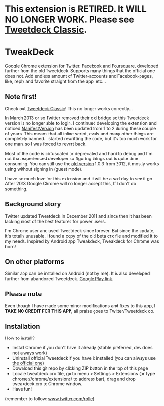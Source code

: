 This extension is RETIRED. It WILL NO LONGER WORK. Please see [Tweetdeck Classic](https://github.com/ronilaukkarinen/tweetdeck-classic).
=========================

TweakDeck
=========================

Google Chrome extension for Twitter, Facebook and Foursquare, developed further from the old Tweetdeck. Supports many things that the official one does not. Add endless amount of Twitter-accounts and Facebook-pages, like, reply and favorite straight from the app, etc...

Note first!
--------------

Check out [Tweetdeck Classic](https://github.com/ronilaukkarinen/tweetdeck-classic)! This no longer works correctly...

In March 2013 or so Twitter removed their old bridge so this Tweetdeck version is no longer able to login. I continued developing the extension and noticed [ManifestVersion](https://developer.chrome.com/extensions/manifestVersion.html) has been updated from 1 to 2 during these couple of years. This means that all inline script, evals and many other things are completely banned. I started rewritting the code, but it's too much work for one man, so I was forced to revert back.

Most of the code is obfuscated or deprecated and hard to debug and I'm not that experienced developer so figuring things out is quite time consuming. You can still use the [old version](https://github.com/ronilaukkarinen/tweakdeck/tree/8b3cb45dc7ffb903292d98c27ddb5ce89379c0e6) 1.0.3 from 2012, it mostly works using without signing in (guest mode).

I have so much love for this extension and it will be a sad day to see it go. After 2013 Google Chrome will no longer accept this, If I don't do something.

Background story
--------------

Twitter updated Tweetdeck in December 2011 and since then it has been lacking most of the best features for power users.

I'm Chrome user and used Tweetdeck since forever. But since the update, it's totally unusable. I found a copy of the old beta crx file and modified it to my needs. Inspired by Android app Tweakdeck, Tweakdeck for Chrome was born!

On other platforms
--------------

Similar app can be installed on Android (not by me). It is also developed further from abandoned Tweetdeck. [Google Play link](https://play.google.com/store/apps/details?id=com.modaco.thedeck.android.app&hl=en).

Please note
--------------

Even though I have made some minor modifications and fixes to this app, **I TAKE NO CREDIT FOR THIS APP**, all praise goes to Twitter/Tweetdeck co.

Installation
--------------

How to install?

- Install Chrome if you don't have it already (stable preferred, dev does not always work)
- Uninstall official Tweetdeck if you have it installed (you can always use [the official one](http://web.tweetdeck.com))
- Download this git repo by clicking ZIP button in the top of this page
- Locate tweatdeck.crx file, go to menu > Settings > Extensions (or type chrome://chrome/extensions/ to address bar), drag and drop tweakdeck.crx to Chrome window.
- Have fun!

(remember to follow: www.twitter.com/rolle)
